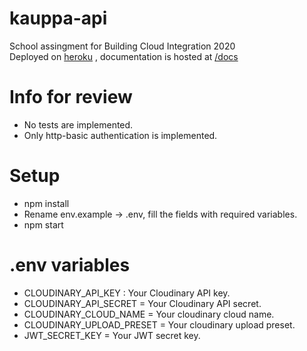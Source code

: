 # kauppa-api
 School assingment for Building Cloud Integration 2020  
 Deployed on [heroku](https://kauppa-api.herokuapp.com/) , documentation is hosted at [/docs](https://kauppa-api.herokuapp.com/docs)
 
 # Info for review
 - No tests are implemented.
 - Only http-basic authentication is implemented.
 
# Setup
- npm install
- Rename env.example -> .env, fill the fields with required variables.
- npm start
# .env variables
- CLOUDINARY_API_KEY : Your Cloudinary API key.
- CLOUDINARY_API_SECRET = Your Cloudinary API secret.
- CLOUDINARY_CLOUD_NAME = Your cloudinary cloud name.
- CLOUDINARY_UPLOAD_PRESET = Your cloudinary upload preset.
- JWT_SECRET_KEY = Your JWT secret key.
